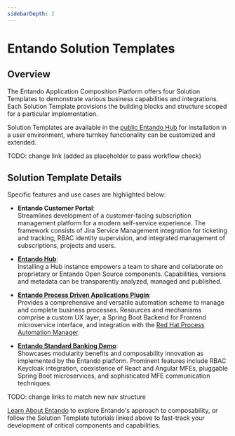 ```yaml
---
sidebarDepth: 2
---
```


# Entando Solution Templates 

## Overview

The Entando Application Composition Platform offers four Solution Templates to demonstrate various business capabilities and integrations. Each Solution Template provisions the building blocks and structure scoped for a particular implementation. 

Solution Templates are available in the [public Entando Hub](http://hubdev.okd-entando.org/entando-de-app/en/test.page#/) for installation in a user environment, where turnkey functionality can be customized and extended.

TODO: change link (added as placeholder to pass workflow check)

## Solution Template Details

Specific features and use cases are highlighted below:

- **Entando Customer Portal**:\
Streamlines development of a customer-facing subscription management platform for a modern self-service experience. The framework consists of Jira Service Management integration for ticketing and tracking, RBAC identity supervision, and integrated management of subscriptions, projects and users.

- [**Entando Hub**](hub.md):\
Installing a Hub instance empowers a team to share and collaborate on proprietary or Entando Open Source components. Capabilities, versions and metadata can be transparently analyzed, managed and published.

- [**Entando Process Driven Applications Plugin**](pda-tutorial.md):\
Provides a comprehensive and versatile automation scheme to manage and complete business processes. Resources and mechanisms comprise a custom UX layer, a Spring Boot Backend for Frontend microservice interface, and integration with the [Red Hat Process Automation Manager](https://www.redhat.com/en/technologies/jboss-middleware/process-automation-manager).

- [**Entando Standard Banking Demo**](install-standard-demo.md):\
Showcases modularity benefits and composability innovation as implemented by the Entando platform. Prominent features include RBAC Keycloak integration, coexistence of React and Angular MFEs, pluggable Spring Boot microservices, and sophisticated MFE communication techniques.


TODO: change links to match new nav structure


[Learn About Entando](../../docs/getting-started/#learn-about-entando) to explore Entando's approach to composability, or follow the Solution Template tutorials linked above to fast-track your development of critical components and capabilities.





